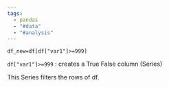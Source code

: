```yaml
---
tags:
  - pandas
  - "#data"
  - "#analysis"
---
```



`df_new=df[df["var1"]>=999]`

`df["var1"]>=999` : creates a True False column (Series)

This Series filters the rows of df.